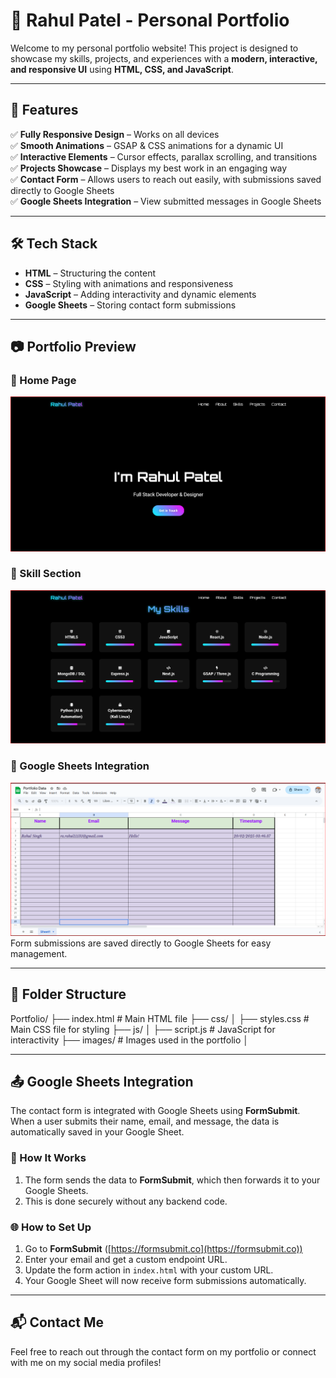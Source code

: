 # 🚀 Rahul Patel - Personal Portfolio  

Welcome to my personal portfolio website! This project is designed to showcase my skills, projects, and experiences with a **modern, interactive, and responsive UI** using **HTML, CSS, and JavaScript**.  

---

## 🌟 Features  
✅ **Fully Responsive Design** – Works on all devices  
✅ **Smooth Animations** – GSAP & CSS animations for a dynamic UI   
✅ **Interactive Elements** – Cursor effects, parallax scrolling, and transitions  
✅ **Projects Showcase** – Displays my best work in an engaging way  
✅ **Contact Form** – Allows users to reach out easily, with submissions saved directly to Google Sheets  
✅ **Google Sheets Integration** – View submitted messages in Google Sheets  

---

## 🛠️ Tech Stack  
- **HTML** – Structuring the content  
- **CSS** – Styling with animations and responsiveness  
- **JavaScript** – Adding interactivity and dynamic elements  
- **Google Sheets** – Storing contact form submissions  

---

## 📷 Portfolio Preview  

### 🔹 Home Page  
![Home Page](https://github.com/rahulpatel51/Portfolio/blob/main/Page1.png)  

### 🔹 Skill Section  
![Skill Section](https://github.com/rahulpatel51/Portfolio/blob/main/Page2.png)  

### 🔹 Google Sheets Integration  
![Google Sheets](https://github.com/rahulpatel51/Portfolio/blob/main/Google_Sheet.png)  
Form submissions are saved directly to Google Sheets for easy management.  

---

## 📂 Folder Structure  

Portfolio/ ├── index.html # Main HTML file ├── css/ │ ├── styles.css # Main CSS file for styling ├── js/ │ ├── script.js # JavaScript for interactivity ├── images/ # Images used in the portfolio │


---

## 📤 Google Sheets Integration  

The contact form is integrated with Google Sheets using **FormSubmit**. When a user submits their name, email, and message, the data is automatically saved in your Google Sheet.  

### 🔧 How It Works  
1. The form sends the data to **FormSubmit**, which then forwards it to your Google Sheets.  
2. This is done securely without any backend code.  

### 🌐 How to Set Up  
1. Go to **FormSubmit** ([https://formsubmit.co](https://formsubmit.co))  
2. Enter your email and get a custom endpoint URL.  
3. Update the form action in `index.html` with your custom URL.  
4. Your Google Sheet will now receive form submissions automatically.  

---

## 📬 Contact Me  
Feel free to reach out through the contact form on my portfolio or connect with me on my social media profiles!  

